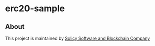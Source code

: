 # erc20-sample

## About
This project is maintained by [Solicy Software and Blockchain Company](https://solicy.net/?utm_source=github&utm_medium=social)
